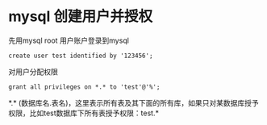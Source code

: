 # mysql 创建用户并授权

先用mysql root 用户账户登录到mysql
```shell
create user test identified by '123456';
```

对用户分配权限
```shell
grant all privileges on *.* to 'test'@'%';
```

\*.*  (数据库名.表名)，这里表示所有表及其下面的所有库，如果只对某数据库授予权限，比如test数据库下所有表授予权限：test.*
